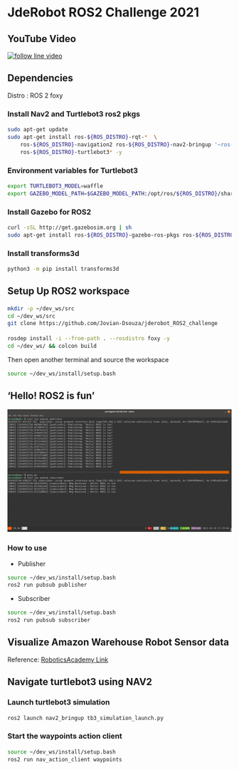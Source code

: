 # JdeRobot ROS2 Challenge 2021

## YouTube Video
[![follow line video](https://img.youtube.com/vi/Y-SW9C6hEdY/0.jpg)](https://youtu.be/Y-SW9C6hEdY)

## Dependencies
Distro : ROS 2 foxy

### Install Nav2 and Turtlebot3 ros2 pkgs
```bash
sudo apt-get update
sudo apt-get install ros-${ROS_DISTRO}-rqt-*  \
    ros-${ROS_DISTRO}-navigation2 ros-${ROS_DISTRO}-nav2-bringup '~ros-${ROS_DISTRO}-turtlebot3-.*'  \
    ros-${ROS_DISTRO}-turtlebot3* -y 
```

### Environment variables for Turtlebot3
```bash
export TURTLEBOT3_MODEL=waffle
export GAZEBO_MODEL_PATH=$GAZEBO_MODEL_PATH:/opt/ros/${ROS_DISTRO}/share/turtlebot3_gazebo/models
```

### Install Gazebo for ROS2
```bash
curl -sSL http://get.gazebosim.org | sh 
sudo apt-get install ros-${ROS_DISTRO}-gazebo-ros-pkgs ros-${ROS_DISTRO}-geometry2 -y
```

### Install transforms3d
```bash
python3 -m pip install transforms3d 
```
## Setup Up ROS2 workspace
```bash
mkdir -p ~/dev_ws/src
cd ~/dev_ws/src
git clone https://github.com/Jovian-Dsouza/jderobot_ROS2_challenge

rosdep install -i --from-path . --rosdistro foxy -y
cd ~/dev_ws/ && colcon build
```

Then open another terminal and source the workspace
```bash
source ~/dev_ws/install/setup.bash
```

## ‘Hello! ROS2 is fun’
![pub_sub_GIF](assets/pubsub.gif)

### How to use
- Publisher
```bash
source ~/dev_ws/install/setup.bash
ros2 run pubsub publisher
```

- Subscriber
```bash
source ~/dev_ws/install/setup.bash
ros2 run pubsub subscriber
```

## Visualize Amazon Warehouse Robot Sensor data

Reference: [RoboticsAcademy Link](https://jderobot.github.io/RoboticsAcademy/exercises/MobileRobots/single_robot_amazon_warehouse/)

## Navigate turtlebot3 using NAV2 

### Launch turtlebot3 simulation
```bash
ros2 launch nav2_bringup tb3_simulation_launch.py
```

### Start the waypoints action client 
```bash
source ~/dev_ws/install/setup.bash
ros2 run nav_action_client waypoints
```






